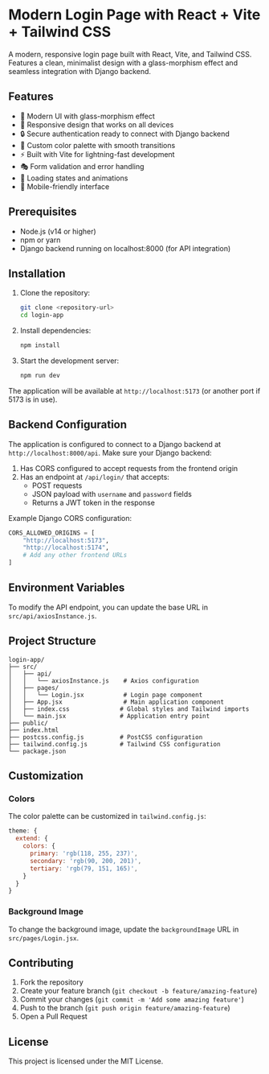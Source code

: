 # Modern Login Page with React + Vite + Tailwind CSS

A modern, responsive login page built with React, Vite, and Tailwind CSS. Features a clean, minimalist design with a glass-morphism effect and seamless integration with Django backend.

## Features

- 🎨 Modern UI with glass-morphism effect
- 🎯 Responsive design that works on all devices
- 🔒 Secure authentication ready to connect with Django backend
- 🌈 Custom color palette with smooth transitions
- ⚡ Built with Vite for lightning-fast development
- 🎭 Form validation and error handling
- 🔄 Loading states and animations
- 📱 Mobile-friendly interface

## Prerequisites

- Node.js (v14 or higher)
- npm or yarn
- Django backend running on localhost:8000 (for API integration)

## Installation

1. Clone the repository:
   ```bash
   git clone <repository-url>
   cd login-app
   ```

2. Install dependencies:
   ```bash
   npm install
   ```

3. Start the development server:
   ```bash
   npm run dev
   ```

The application will be available at `http://localhost:5173` (or another port if 5173 is in use).

## Backend Configuration

The application is configured to connect to a Django backend at `http://localhost:8000/api`. Make sure your Django backend:

1. Has CORS configured to accept requests from the frontend origin
2. Has an endpoint at `/api/login/` that accepts:
   - POST requests
   - JSON payload with `username` and `password` fields
   - Returns a JWT token in the response

Example Django CORS configuration:

```python
CORS_ALLOWED_ORIGINS = [
    "http://localhost:5173",
    "http://localhost:5174",
    # Add any other frontend URLs
]
```

## Environment Variables

To modify the API endpoint, you can update the base URL in `src/api/axiosInstance.js`.

## Project Structure

```
login-app/
├── src/
│   ├── api/
│   │   └── axiosInstance.js    # Axios configuration
│   ├── pages/
│   │   └── Login.jsx           # Login page component
│   ├── App.jsx                 # Main application component
│   ├── index.css              # Global styles and Tailwind imports
│   └── main.jsx               # Application entry point
├── public/
├── index.html
├── postcss.config.js          # PostCSS configuration
├── tailwind.config.js         # Tailwind CSS configuration
└── package.json
```

## Customization

### Colors

The color palette can be customized in `tailwind.config.js`:

```javascript
theme: {
  extend: {
    colors: {
      primary: 'rgb(118, 255, 237)',
      secondary: 'rgb(90, 200, 201)',
      tertiary: 'rgb(79, 151, 165)',
    }
  }
}
```

### Background Image

To change the background image, update the `backgroundImage` URL in `src/pages/Login.jsx`.

## Contributing

1. Fork the repository
2. Create your feature branch (`git checkout -b feature/amazing-feature`)
3. Commit your changes (`git commit -m 'Add some amazing feature'`)
4. Push to the branch (`git push origin feature/amazing-feature`)
5. Open a Pull Request

## License

This project is licensed under the MIT License.
